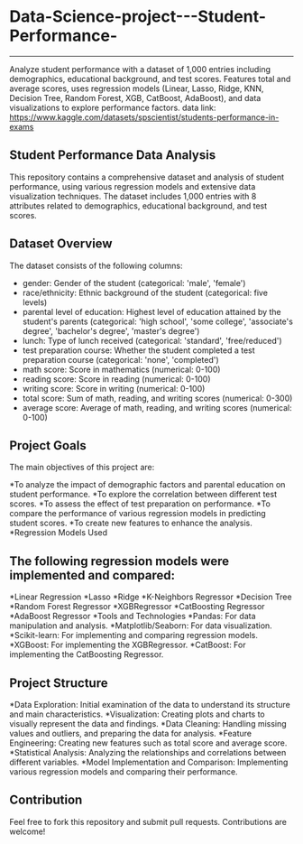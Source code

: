 # Data-Science-project---Student-Performance-
***
Analyze student performance with a dataset of 1,000 entries including demographics, educational background, and test scores. Features total and average scores, uses regression models (Linear, Lasso, Ridge, KNN, Decision Tree, Random Forest, XGB, CatBoost, AdaBoost), and data visualizations to explore performance factors.
data link: https://www.kaggle.com/datasets/spscientist/students-performance-in-exams


## Student Performance Data Analysis
This repository contains a comprehensive dataset and analysis of student performance, using various regression models and extensive data visualization techniques. The dataset includes 1,000 entries with 8 attributes related to demographics, educational background, and test scores.

## Dataset Overview
The dataset consists of the following columns:

* gender: Gender of the student (categorical: 'male', 'female')
* race/ethnicity: Ethnic background of the student (categorical: five levels)
* parental level of education: Highest level of education attained by the student's parents (categorical: 'high school', 'some college', 'associate's degree', 'bachelor's degree', 'master's degree')
* lunch: Type of lunch received (categorical: 'standard', 'free/reduced')
* test preparation course: Whether the student completed a test preparation course (categorical: 'none', 'completed')
* math score: Score in mathematics (numerical: 0-100)
* reading score: Score in reading (numerical: 0-100)
* writing score: Score in writing (numerical: 0-100)
* total score: Sum of math, reading, and writing scores (numerical: 0-300)
* average score: Average of math, reading, and writing scores (numerical: 0-100)

## Project Goals
The main objectives of this project are:

*To analyze the impact of demographic factors and parental education on student performance.
*To explore the correlation between different test scores.
*To assess the effect of test preparation on performance.
*To compare the performance of various regression models in predicting student scores.
*To create new features to enhance the analysis.
*Regression Models Used

## The following regression models were implemented and compared:

*Linear Regression
*Lasso
*Ridge
*K-Neighbors Regressor
*Decision Tree
*Random Forest Regressor
*XGBRegressor
*CatBoosting Regressor
*AdaBoost Regressor
*Tools and Technologies
*Pandas: For data manipulation and analysis.
*Matplotlib/Seaborn: For data visualization.
*Scikit-learn: For implementing and comparing regression models.
*XGBoost: For implementing the XGBRegressor.
*CatBoost: For implementing the CatBoosting Regressor.


## Project Structure
*Data Exploration: Initial examination of the data to understand its structure and main characteristics.
*Visualization: Creating plots and charts to visually represent the data and findings.
*Data Cleaning: Handling missing values and outliers, and preparing the data for analysis.
*Feature Engineering: Creating new features such as total score and average score.
*Statistical Analysis: Analyzing the relationships and correlations between different variables.
*Model Implementation and Comparison: Implementing various regression models and comparing their performance.

## Contribution
Feel free to fork this repository and submit pull requests. Contributions are welcome!
